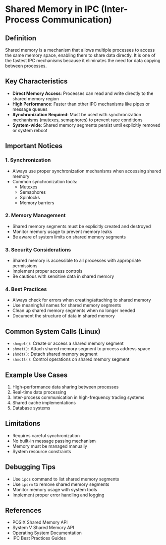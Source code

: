 # Shared Memory in IPC (Inter-Process Communication)

## Definition
Shared memory is a mechanism that allows multiple processes to access the same memory space, enabling them to share data directly. It is one of the fastest IPC mechanisms because it eliminates the need for data copying between processes.

## Key Characteristics
- **Direct Memory Access**: Processes can read and write directly to the shared memory region
- **High Performance**: Faster than other IPC mechanisms like pipes or message queues
- **Synchronization Required**: Must be used with synchronization mechanisms (mutexes, semaphores) to prevent race conditions
- **System-wide**: Shared memory segments persist until explicitly removed or system reboot

## Important Notices

### 1. Synchronization
- Always use proper synchronization mechanisms when accessing shared memory
- Common synchronization tools:
  - Mutexes
  - Semaphores
  - Spinlocks
  - Memory barriers

### 2. Memory Management
- Shared memory segments must be explicitly created and destroyed
- Monitor memory usage to prevent memory leaks
- Be aware of system limits on shared memory segments

### 3. Security Considerations
- Shared memory is accessible to all processes with appropriate permissions
- Implement proper access controls
- Be cautious with sensitive data in shared memory

### 4. Best Practices
- Always check for errors when creating/attaching to shared memory
- Use meaningful names for shared memory segments
- Clean up shared memory segments when no longer needed
- Document the structure of data in shared memory

## Common System Calls (Linux)
- `shmget()`: Create or access a shared memory segment
- `shmat()`: Attach shared memory segment to process address space
- `shmdt()`: Detach shared memory segment
- `shmctl()`: Control operations on shared memory segment

## Example Use Cases
1. High-performance data sharing between processes
2. Real-time data processing
3. Inter-process communication in high-frequency trading systems
4. Shared cache implementations
5. Database systems

## Limitations
- Requires careful synchronization
- No built-in message passing mechanism
- Memory must be managed manually
- System resource constraints

## Debugging Tips
- Use `ipcs` command to list shared memory segments
- Use `ipcrm` to remove shared memory segments
- Monitor memory usage with system tools
- Implement proper error handling and logging

## References
- POSIX Shared Memory API
- System V Shared Memory API
- Operating System Documentation
- IPC Best Practices Guides
